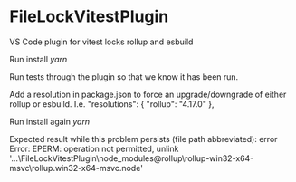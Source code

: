 # FileLockVitestPlugin
VS Code plugin for vitest locks rollup and esbuild

Run install
_yarn_

Run tests through the plugin so that we know it has been run.

Add a resolution in package.json to force an upgrade/downgrade of either rollup or esbuild.
I.e.
"resolutions": {
    "rollup": "4.17.0"
},

Run install again
_yarn_

Expected result while this problem persists (file path abbreviated):
error Error: EPERM: operation not permitted, unlink '...\FileLockVitestPlugin\node_modules\@rollup\rollup-win32-x64-msvc\rollup.win32-x64-msvc.node'
